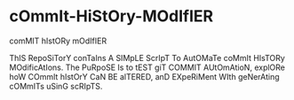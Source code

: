 # cOmmIt-HiStOry-MOdIfIER
comMIT hIstORy mOdIfIER

ThIS RepoSiTorY conTaIns A SIMpLE ScrIpT To AutOMaTe coMmIt HIsTORy MOdificAtIons. The PuRpoSE Is to tEST giT COMMIT AUtOmAtioN, explORe hoW COmmIt hIstOrY CaN BE alTERED, anD EXpeRiMent WIth geNerAting cOMmITs uSinG scRIpTS.
